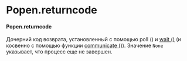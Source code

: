 # Popen.returncode

#### Popen.returncode

Дочерний код возврата, установленный с помощью poll \(\) и [wait \(\)](popen.wait.md) \(и косвенно с помощью функции [communicate \(\)](popen.communicate.md)\). Значение `None` указывает, что процесс еще не завершен.

